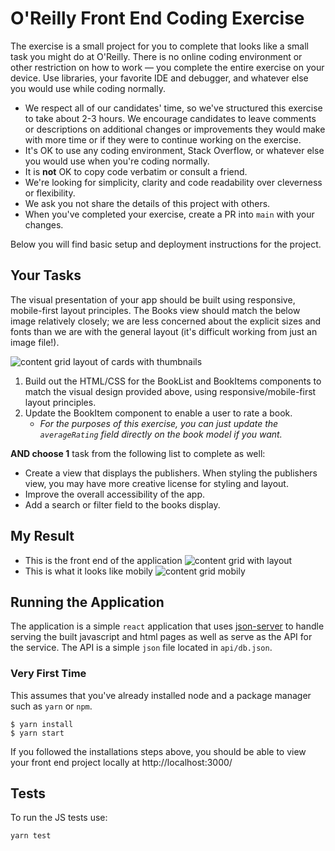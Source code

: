 # O'Reilly Front End Coding Exercise

The exercise is a small project for you to complete that looks like a small task you might do at O'Reilly. There is no online coding environment or other restriction on how to work — you complete the entire exercise on your device. Use libraries, your favorite IDE and debugger, and whatever else you would use while coding normally.

- We respect all of our candidates' time, so we've structured this exercise to take about 2-3 hours. We encourage candidates to leave comments or descriptions on additional changes or improvements they would make with more time or if they were to continue working on the exercise.
- It's OK to use any coding environment, Stack Overflow, or whatever else you would use when you're coding normally.
- It is **not** OK to copy code verbatim or consult a friend.
- We're looking for simplicity, clarity and code readability over cleverness or flexibility.
- We ask you not share the details of this project with others.
- When you've completed your exercise, create a PR into `main` with your changes.

Below you will find basic setup and deployment instructions for the project.

## Your Tasks

The visual presentation of your app should be built using responsive, mobile-first layout principles. The Books view should match the below image relatively closely; we are less concerned about the explicit sizes and fonts than we are with the general layout (it's difficult working from just an image file!).

![content grid layout of cards with thumbnails](https://cdn.oreillystatic.com/FE-Dev-Test/books-design.png)

1. Build out the HTML/CSS for the BookList and BookItems components to match the visual design provided above, using responsive/mobile-first layout principles.
2. Update the BookItem component to enable a user to rate a book.
    - _For the purposes of this exercise, you can just update the `averageRating` field directly on the book model if you want._

**AND choose 1** task from the following list to complete as well:

- Create a view that displays the publishers. When styling the publishers view, you may have more creative license for styling and layout.
- Improve the overall accessibility of the app.
- Add a search or filter field to the books display.

## My Result
- This is the front end of the application ![content grid with layout](https://user-images.githubusercontent.com/76121361/127558933-a003e38f-c502-425f-bd1d-a2571df5c6d1.PNG)
- This is what it looks like mobily ![content grid mobily](https://user-images.githubusercontent.com/76121361/127559253-e18c47b3-95cc-4351-82e5-b5f36eaa8209.PNG)

## Running the Application

The application is a simple `react` application that uses [json-server](https://github.com/typicode/json-server) to handle serving the built javascript and html pages as well as serve as the API for the service. The API is a simple `json` file located in `api/db.json`.

### Very First Time

This assumes that you've already installed node and a package manager such as `yarn` or `npm`.

```
$ yarn install
$ yarn start
```

If you followed the installations steps above, you should be able to view your front end project locally at http://localhost:3000/

## Tests

To run the JS tests use:

`yarn test`
